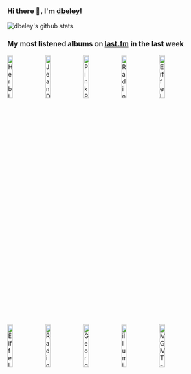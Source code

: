 ### Hi there 👋, I'm [dbeley](https://dbeley.ovh/en)!

![dbeley's github stats](https://github-readme-stats.vercel.app/api?username=dbeley)

### My most listened albums on [last.fm](https://www.last.fm/user/d_beley) in the last week

[<img src='https://lastfm.freetls.fastly.net/i/u/300x300/93ca04f8a495a1cde0bf23311501e259.jpg' width='16%' height='16%' alt='Herbie Hancock - Fat Albert Rotunda'>](https://www.last.fm/music/herbie%2bhancock/fat%2balbert%2brotunda)&nbsp;
[<img src='https://lastfm.freetls.fastly.net/i/u/300x300/cd490e7ddbfd596ca771a461084ed67d.jpg' width='16%' height='16%' alt='Jean Dawson - PIXEL BATH'>](https://www.last.fm/music/jean%2bdawson/pixel%2bbath)&nbsp;
[<img src='https://lastfm.freetls.fastly.net/i/u/300x300/24757d136f4efb755a614734b4de3800.jpg' width='16%' height='16%' alt='PinkPantheress - Heaven knows'>](https://www.last.fm/music/pinkpantheress/heaven%2bknows)&nbsp;
[<img src='https://lastfm.freetls.fastly.net/i/u/300x300/55ac8f97bde6cbe5e9a8857b435457e9.jpg' width='16%' height='16%' alt='Radiohead - Hail to the Thief'>](https://www.last.fm/music/radiohead/hail%2bto%2bthe%2bthief)&nbsp;
[<img src='https://lastfm.freetls.fastly.net/i/u/300x300/5402dffb89db43f282615f19eb92c8fd.png' width='16%' height='16%' alt='Eiffel - Tandoori'>](https://www.last.fm/music/eiffel/tandoori)&nbsp;
<br>
[<img src='https://lastfm.freetls.fastly.net/i/u/300x300/8c5d52f47ccab75b42e0ab817715ee81.jpg' width='16%' height='16%' alt='Eiffel - Le 1/4 Dheure Des Ahuris'>](https://www.last.fm/music/eiffel/le%2b1%252f4%2bd%2527heure%2bdes%2bahuris)&nbsp;
[<img src='https://lastfm.freetls.fastly.net/i/u/300x300/28db3fdca036fb53c62754694a89d3fd.jpg' width='16%' height='16%' alt='Radiohead - A Moon Shaped Pool'>](https://www.last.fm/music/radiohead/a%2bmoon%2bshaped%2bpool)&nbsp;
[<img src='https://lastfm.freetls.fastly.net/i/u/300x300/230b873de980411993ab0be96c45cba4.png' width='16%' height='16%' alt='George Harrison - Wonderwall Music'>](https://www.last.fm/music/george%2bharrison/wonderwall%2bmusic)&nbsp;
[<img src='https://lastfm.freetls.fastly.net/i/u/300x300/d7328eabb1f2db75c96597ea44aa64cc.jpg' width='16%' height='16%' alt='illuminati hotties - Let Me Do One More'>](https://www.last.fm/music/illuminati%2bhotties/let%2bme%2bdo%2bone%2bmore)&nbsp;
[<img src='https://lastfm.freetls.fastly.net/i/u/300x300/291b9672315eae8a777410f4f80395c4.jpg' width='16%' height='16%' alt='MGMT - Loss of Life'>](https://www.last.fm/music/mgmt/loss%2bof%2blife)&nbsp;
<br>
